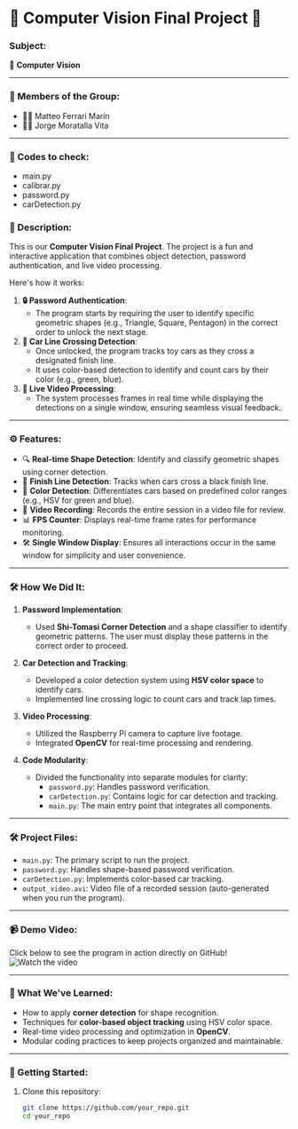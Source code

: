 # 🚗 Computer Vision Final Project 🚦

### Subject:
📘 **Computer Vision**

---

### 👥 Members of the Group:
- 🧑‍💻 Matteo Ferrari Marín
- 🧑‍💻 Jorge Moratalla Vita

---
### 📜 Codes to check:
- main.py
- calibrar.py
- password.py
- carDetection.py

### 📜 Description:
This is our **Computer Vision Final Project**. The project is a fun and interactive application that combines object detection, password authentication, and live video processing. 

Here's how it works:
1. **🔒 Password Authentication**: 
   - The program starts by requiring the user to identify specific geometric shapes (e.g., Triangle, Square, Pentagon) in the correct order to unlock the next stage.
2. **🚗 Car Line Crossing Detection**: 
   - Once unlocked, the program tracks toy cars as they cross a designated finish line.
   - It uses color-based detection to identify and count cars by their color (e.g., green, blue).
3. **🎥 Live Video Processing**: 
   - The system processes frames in real time while displaying the detections on a single window, ensuring seamless visual feedback.

---

### ⚙️ Features:
- 🔍 **Real-time Shape Detection**: Identify and classify geometric shapes using corner detection.
- 🏁 **Finish Line Detection**: Tracks when cars cross a black finish line.
- 🌈 **Color Detection**: Differentiates cars based on predefined color ranges (e.g., HSV for green and blue).
- 🎥 **Video Recording**: Records the entire session in a video file for review.
- 📊 **FPS Counter**: Displays real-time frame rates for performance monitoring.
- 🛠 **Single Window Display**: Ensures all interactions occur in the same window for simplicity and user convenience.

---

### 🛠 How We Did It:
1. **Password Implementation**:  
   - Used **Shi-Tomasi Corner Detection** and a shape classifier to identify geometric patterns. The user must display these patterns in the correct order to proceed.
   
2. **Car Detection and Tracking**:  
   - Developed a color detection system using **HSV color space** to identify cars.
   - Implemented line crossing logic to count cars and track lap times.

3. **Video Processing**:  
   - Utilized the Raspberry Pi camera to capture live footage.
   - Integrated **OpenCV** for real-time processing and rendering.

4. **Code Modularity**:  
   - Divided the functionality into separate modules for clarity:
     - `password.py`: Handles password verification.
     - `carDetection.py`: Contains logic for car detection and tracking.
     - `main.py`: The main entry point that integrates all components.

---

### 🛠️ Project Files:
- `main.py`: The primary script to run the project.
- `password.py`: Handles shape-based password verification.
- `carDetection.py`: Implements color-based car tracking.
- `output_video.avi`: Video file of a recorded session (auto-generated when you run the program).

---

### 📹 Demo Video:
Click below to see the program in action directly on GitHub!  
![Watch the video](output_video_2.gif)

---

### 🎯 What We've Learned:
- How to apply **corner detection** for shape recognition.
- Techniques for **color-based object tracking** using HSV color space.
- Real-time video processing and optimization in **OpenCV**.
- Modular coding practices to keep projects organized and maintainable.

---

### 🚀 Getting Started:
1. Clone this repository:
   ```bash
   git clone https://github.com/your_repo.git
   cd your_repo

